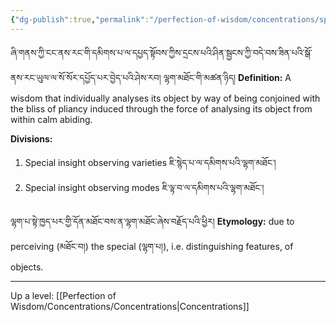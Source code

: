 ```yaml
---
{"dg-publish":true,"permalink":"/perfection-of-wisdom/concentrations/special-insight/"}
---
```


ཞི་གནས་ཀྱི་ངང་ནས་རང་གི་དམིགས་པ་ལ་དཔྱད་སྟོབས་ཀྱིས་དྲངས་པའི་ཤིན་སྦྱངས་ཀྱི་བདེ་བས་ཟིན་པའི་སྒོ་ནས་རང་ཡུལ་ལ་སོ་སོར་དཔྱོད་པར་བྱེད་པའི་ཤེས་རབ། ལྷག་མཐོང་གི་མཚན་ཉིད།
**Definition:** A wisdom that individually analyses its object by way of being conjoined with the bliss of pliancy induced through the force of analysing its object from within calm abiding.

**Divisions:**
1. Special insight observing varieties ཇི་སྙེད་པ་ལ་དམིགས་པའི་ལྷག་མཐོང་།
2. Special insight observing modes ཇི་ལྟ་བ་ལ་དམིགས་པའི་ལྷག་མཐོང་།

ལྷག་པ་སྟེ་ཁྱད་པར་གྱི་དོན་མཐོང་བས་ན་ལྷག་མཐོང་ཞེས་བརྗོད་པའི་ཕྱིར།
**Etymology:** due to perceiving (མཐོང་བ།) the special (ལྷག་པ།), i.e. distinguishing features, of objects.

---
Up a level: [[Perfection of Wisdom/Concentrations/Concentrations\|Concentrations]]